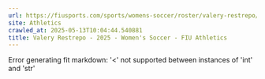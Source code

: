 ```yaml
---
url: https://fiusports.com/sports/womens-soccer/roster/valery-restrepo/13233
site: Athletics
crawled_at: 2025-05-13T10:04:44.540881
title: Valery Restrepo - 2025 - Women's Soccer - FIU Athletics
---
```


Error generating fit markdown: '<' not supported between instances of 'int' and 'str'